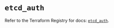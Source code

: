 # `etcd_auth`

Refer to the Terraform Registry for docs: [`etcd_auth`](https://registry.terraform.io/providers/ferlab-ste-justine/etcd/0.11.0/docs/resources/auth).
